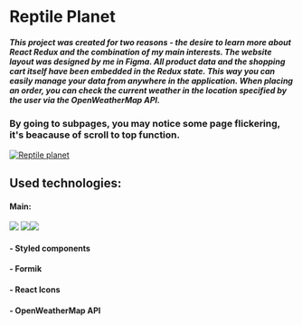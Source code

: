 # Reptile Planet
##### This project was created for two reasons - the desire to learn more about React Redux and the combination of my main interests. The website layout was designed by me in Figma. All product data and the shopping cart itself have been embedded in the Redux state. This way you can easily manage your data from anywhere in the application. When placing an order, you can check the current weather in the location specified by the user via the OpenWeatherMap API.

###  By going to subpages, you may notice some page flickering, it's beacause of scroll to top function.
[![Reptile planet](https://i.ibb.co/rGS8W4Z/reptile-planet.jpg "Reptile planet")](https://prime153.github.io/Reptile-Planet/#/ "Reptile planet")

## Used technologies: 
#### Main: 
![](https://i.ibb.co/CzYQ5s5/react.png) ![](https://i.ibb.co/txcX857/router.png)![](https://i.ibb.co/LR9mLpz/redux.png)
#### - Styled components
#### - Formik
#### - React Icons
#### - OpenWeatherMap API




